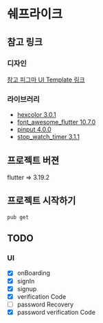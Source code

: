 # 쉐프라이크

## 참고 링크

### 디자인

 [참고 피그마 UI Template 링크](https://www.uistore.design/items/chefio-recipe-free-app-ui-kit-for-figma/)

### 라이브러리

- [hexcolor 3.0.1](https://pub.dev/packages/hexcolor)
- [font_awesome_flutter 10.7.0](https://pub.dev/packages/font_awesome_flutter)
- [pinput 4.0.0](https://pub.dev/packages/pinput)
- [stop_watch_timer 3.1.1](https://pub.dev/packages/stop_watch_timer)

## 프로젝트 버젼

flutter => 3.19.2


## 프로젝트 시작하기

`pub get`


## TODO

### UI
-[x] onBoarding
-[x] signIn
-[x] signup
-[x] verification Code
-[ ] password Recovery
-[x] password verification Code 